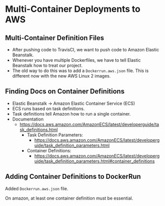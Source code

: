 # Multi-Container Deployments to AWS

## Multi-Container Definition Files

* After pushing code to TravisCI, we want to push code to Amazon Elastic Beanstalk.
* Whenever you have multiple Dockerfiles, we have to tell Elastic Beanstalk how to treat our project.
* The old way to do this was to add a `Dockerrun.aws.json` file. This is different now with the new AWS Linux 2 images.

## Finding Docs on Container Definitions

* Elastic Beanstalk -> Amazon Elastic Container Service (ECS)
* ECS runs based on task definitions.
* Task definitions tell Amazon how to run a single container.
* Documentation
  * https://docs.aws.amazon.com/AmazonECS/latest/developerguide/task_definitions.html
    * Task Definition Parameters: 
      * https://docs.aws.amazon.com/AmazonECS/latest/developerguide/task_definition_parameters.html
    * Container Definitions: 
      * https://docs.aws.amazon.com/AmazonECS/latest/developerguide/task_definition_parameters.html#container_definitions

## Adding Container Definitions to DockerRun

Added `Dockerrun.aws.json` file.

On amazon, at least one container definition must be essential.
